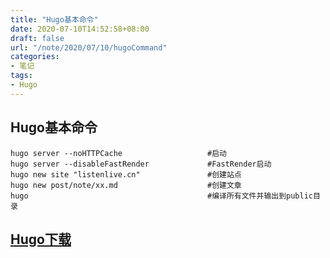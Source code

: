 ```yaml
---
title: "Hugo基本命令"
date: 2020-07-10T14:52:58+08:00
draft: false
url: "/note/2020/07/10/hugoCommand"
categories: 
- 笔记
tags: 
- Hugo
---
```

## Hugo基本命令
```
hugo server --noHTTPCache					#启动
hugo server --disableFastRender				#FastRender启动
hugo new site "listenlive.cn"				#创建站点
hugo new post/note/xx.md					#创建文章
hugo 										#编译所有文件并输出到public目录
```
## [Hugo下载](https://github.com/gohugoio/hugo/releases)